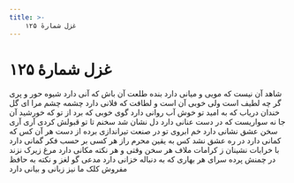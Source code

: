 ```yaml
---
title: >-
    غزل شمارهٔ ۱۲۵
---
```

# غزل شمارهٔ ۱۲۵

شاهد آن نیست که مویی و میانی دارد
بنده طلعت آن باش که آنی دارد
شیوه حور و پری گر چه لطیف است ولی
خوبی آن است و لطافت که فلانی دارد
چشمه چشم مرا ای گل خندان دریاب
که به امید تو خوش آب روانی دارد
گوی خوبی که برد از تو که خورشید آن جا
نه سواریست که در دست عنانی دارد
دل نشان شد سخنم تا تو قبولش کردی
آری آری سخن عشق نشانی دارد
خم ابروی تو در صنعت تیراندازی
برده از دست هر آن کس که کمانی دارد
در ره عشق نشد کس به یقین محرم راز
هر کسی بر حسب فکر گمانی دارد
با خرابات نشینان ز کرامات ملاف
هر سخن وقتی و هر نکته مکانی دارد
مرغ زیرک نزند در چمنش پرده سرای
هر بهاری که به دنباله خزانی دارد
مدعی گو لغز و نکته به حافظ مفروش
کلک ما نیز زبانی و بیانی دارد
